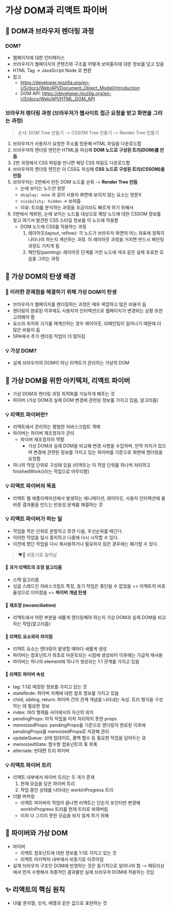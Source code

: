 # 가상 DOM과 리액트 파이버

## 🎀 DOM과 브라우저 렌더링 과정

### DOM?

- 웹페이지에 대한 인터페이스
- 브라우저가 웹페이지의 콘텐츠와 구조를 어떻게 보여줄지에 대한 정보를 담고 있음
- HTML Tag -> JavaScript Node 로 변환
- 참고
  - https://developer.mozilla.org/en-US/docs/Web/API/Document_Object_Model/Introduction
  - DOM API: https://developer.mozilla.org/en-US/docs/Web/API/HTML_DOM_API

### 브라우저 렌더링 과정 (브라우저가 웹사이트 접근 요청을 받고 화면을 그리는 과정)

> 순서: DOM Tree 만들기 -> CSSOM Tree 만들기 -> Render Tree 만들기

1. 브라우저가 사용자가 요청한 주소를 방문해 HTML 파일을 다운로드함
2. 브라우저의 렌더링 엔진은 HTML을 파싱해 **DOM 노드로 구성된 트리(DOM)를 만듬**
3. 2번 과정에서 CSS 파일을 만나면 해당 CSS 파일도 다운로드함
4. 브라우저의 렌더링 엔진은 이 CSS도 파싱해 **CSS 노드로 구성된 트리(CSSOM)을 만듬**
5. 브라우저는 2번에서 만든 DOM 노드를 순회 -> **Render Tree 만듬**
   - 눈에 보이는 노드만 방문
   - `display: none` 과 같이 사용자 화면에 보이지 않는 요소는 방문X
   - `visibility: hidden` -> 보여줌
   - 이유: 트리를 분석하는 과정을 조금이라도 빠르게 하기 위해서
6. 5번에서 제외된, 눈에 보이는 노드를 대상으로 해당 노드에 대한 CSSOM 정보를 찾고 여기서 발견한 CSS 스타일 정보를 이 노드에 적용함
   - DOM 노드에 CSS를 적용하는 과정
     1. 레이아웃(layout, reflow): 각 노드가 브라우저 화면의 어느 좌표에 정확히 나타나야 하는지 계산하는 과정. 이 레이아웃 과정을 거치면 반드시 페인팅 과정도 거치게 됨
     2. 페인팅(painting): 레이아웃 단계를 거친 노드에 색과 같은 실제 유효한 모습을 그리는 과정

## 🎀 가상 DOM의 탄생 배경

### 👀 이러한 문제점을 해결하기 위해 가상 DOM이 탄생

- 브라우저가 웹페이지를 렌더링하는 과정은 매우 복잡하고 많은 비용이 듬
- 렌더링이 완료된 이후에도 사용자의 인터렉션으로 웹페이지가 변경되는 상황 또한 고려해야 함
- 요소의 위치와 크기를 재계산하는 경우 레이아웃, 리페인팅이 일어나기 때문에 더 많은 비용이 듬
- SPA에서 추가 렌더링 작업이 더 많아짐

### 💡 가상 DOM?

- 실제 브라우저의 DOM이 아닌 리액트가 관리하는 가상의 DOM

## 🎀 가상 DOM을 위한 아키텍처, 리액트 파이버

- 가상 DOM과 렌더링 과정 최적화를 가능하게 해주는 것
- 파이버 (가상 DOM과 실제 DOM 변경에 관련된 정보를 가지고 있음, 알고리즘)

### 💡 리액트 파이버란?

- 리액트에서 관리하는 평범한 자바스크립트 객체
- 파이버는 파이버 재조정자가 관리
  - 파이버 재조정자의 역할
    - 가상 DOM과 실제 DOM을 비교해 변경 사항을 수집하며, 만약 차이가 있으며 변경에 관련된 정보를 가지고 있는 파이버를 기준으로 화면에 렌더링을 요청함
- 하나의 작업 단위로 구성돼 있음 (리액트는 이 작업 단위를 하나씩 처리하고 finishedWork()라는 작업으로 마무리함)

### 💡 리액트 파이버의 목표

- 리액트 웹 애플리케이션에서 발생하는 애니메이션, 레이아웃, 사용자 인터랙션에 올바른 결과물을 만드는 반응성 문제를 해결하는 것

### 💡 리액트 파이버가 하는 일

- 작업을 작은 단위로 분할하고 쪼갠 다음, 우선순위를 매긴다.
- 이러한 작업을 일시 중지하고 나중에 다시 시작할 수 있다.
- 이전에 했던 작업을 다시 재사용하거나 필요하지 않은 경우에는 폐기할 수 있다.

> ❤️‍🔥 비동기로 일어남

#### 👀 과거 리액트의 조정 알고리즘

- 스택 알고리즘
- 싱글 스레드인 자바스크립트 특징, 동기 작업은 중단될 수 없었음 => 리액트의 비효율성으로 이어졌음 => **파이버 개념 탄생**

#### 👀 재조정 (reconciliation)

- 리액트에서 어떤 부분을 새롭게 렌더링해야 하는지 가상 DOM과 실제 DOM을 비교하는 작업(알고리즘)

#### 🤔 리액트 요소와의 차이점

- 리액트 요소는 렌더링이 발생할 때마다 새롭게 생성
- 파이버는 컴포넌트가 최초로 마운트되는 시점에 생성되어 이후에는 가급적 재사용
- 파이버는 하나의 element에 하나가 생성되는 1:1 관계를 가지고 있음

#### 👀 리액트 파이버 속성

- tag: 1:1로 매칭된 정보를 가지고 있는 것
- stateNode: 파이버 자체에 대한 참조 정보를 가지고 있음
- child, sibling, return: 파이버 간의 관계 개념을 나타내는 속성. 트리 형식을 구성하는 데 필요한 정보
- index: 여러 형제들 사이에서의 자신의 위치
- pendingProps: 아직 작업을 미처 처리하지 못한 props
- memoizedProps: pendingProps를 기준으로 렌더링이 완료된 이후에 pendingProps를 memoizedProps로 저장해 관리
- updateQueue: 상태 업데이트, 콜백 함수 등 필요한 작업을 담아두는 큐
- memoizedState: 함수형 컴포넌트의 훅 목록
- alternate: 반대편 트리 파이버

### 💡 리액트 파이버 트리

- 리액트 내부에서 파이버 트리는 두 개가 존재
  1. 현재 모습을 담은 파이버 트리
  2. 작업 중인 상태를 나타내는 workInProgress 트리
- 더블 버퍼링
  - 리액트 파이버의 작업이 끝나면 리액트는 단순히 포인터만 변경해 workInProgress 트리를 현재 트리로 바꿔버림
  - 미처 다 그리지 못한 모습을 보지 않게 하기 위해

## 🎀 파이버와 가상 DOM

- 파이버
  - 리액트 컴포넌트에 대한 정보를 1:1로 가지고 있는 것
  - 리액트 아키텍처 내부에서 비동기로 이루어짐
- 실제 브라우저 구조인 DOM에 반영하는 것은 동기적으로 일어나야 함 -> 메모리상에서 먼저 수행해서 최종적인 결과물만 실제 브라우저 DOM에 적용하는 것임

## ✨ 리액트의 핵심 원칙

- UI를 문자열, 숫자, 배열과 같은 값으로 표현하는 것
